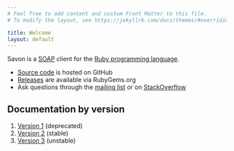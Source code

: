 ```yaml
---
# Feel free to add content and custom Front Matter to this file.
# To modify the layout, see https://jekyllrb.com/docs/themes/#overriding-theme-defaults

title: Welcome
layout: default
---
```


Savon is a [SOAP](http://en.wikipedia.org/wiki/SOAP) client for the [Ruby programming language](http://www.ruby-lang.org/).

<ul class="list-of-icons">
  <li><i class="fab fa-github"></i> <a href="https://github.com/savonrb/savon">Source code</a> is hosted on GitHub</li>
  <li><i class="fas fa-cloud-download-alt"></i> <a href="http://rubygems.org/gems/savon">Releases</a> are available via RubyGems.org</li>
  <li><i class="far fa-comments"></i> Ask questions through the <a href="https://groups.google.com/forum/#!forum/savonrb">mailing list</a> or on <a href="http://stackoverflow.com/questions/tagged/savon">StackOverflow</a>
  </li>
</ul>

## Documentation by version

1. [Version 1](/version1/) (deprecated)
2. [Version 2](/version2/) (stable)
2. [Version 3](/version3/) (unstable)
